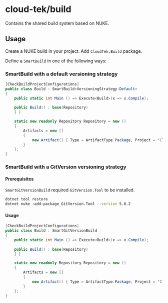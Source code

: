 # cloud-tek/build

Contains the shared build system based on NUKE.

## Usage

Create a NUKE build in your project. Add `CloudTek.Build` package.

Define a `SmartBuild` in one of the following ways:

### SmartBuild with a default versioning strategy

```csharp
[CheckBuildProjectConfigurations]
public class Build : SmartBuild<VersioningStrategy.Default>
{
    public static int Main () => Execute<Build>(x => x.Compile);
        
    public Build() : base(Repository)
    { }

    static new readonly Repository Repository = new ()
    {
        Artifacts = new []
        {
            new Artifact() { Type = ArtifactType.Package, Project = "CloudTek.Build" }
        }
    };
}
```

### SmartBuild with a GitVersion versioning strategy

#### Prerequisites

`SmartGitVersionBuild` required `GitVersion.Tool` to be installed.

```bash
dotnet tool restore
dotnet nuke :add-package GitVersion.Tool --version 5.8.2
```

#### Usage

```csharp
[CheckBuildProjectConfigurations]
public class Build : SmartGitVersionBuild
{
    public static int Main () => Execute<Build>(x => x.Compile);
        
    public Build() : base(Repository)
    { }

    static new readonly Repository Repository = new ()
    {
        Artifacts = new []
        {
            new Artifact() { Type = ArtifactType.Package, Project = "CloudTek.Build" }
        }
    };
}
```